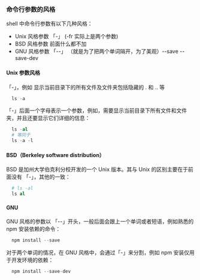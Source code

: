 ### 命令行参数的风格

  shell 中命令行参数有以下几种风格：

  - Unix 风格参数 「-」 (-fr 实际上是两个参数)
  - BSD 风格参数 前面什么都不加 
  - GNU 风格参数 「--」 （就是为了把两个单词隔开，为了美观）--save --save-dev


#### Unix 参数风格

  「-」，例如 显示当前目录下的所有文件及文件夹包括隐藏的 . 和 .. 等

```s
  ls -a
```

  「-」后面一个字母表示一个参数，例如，需要显示当前目录下所有文件和文件夹，并且还要显示它们详细的信息：

```s
  ls -al
  # 等同于
  ls -a -l
```

#### BSD（Berkeley software distribution）

  BSD 是加州大学伯克利分校开发的一个 Unix 版本。其与 Unix 的区别主要在于前面没有 「-」，其他的一致：

```s
  # ls -al
  ls al
```

#### GNU

  GNU 风格的参数以 「--」开头，一般后面会跟上一个单词或者短语，例如熟悉的 npm 安装依赖的命令：

```s
  npm install --save
```

  对于两个单词的情况，在 GNU 风格中，会通过「-」来分割，例如 npm 安装仅用于开发环境的依赖：

```s
  npm install --save-dev
```








